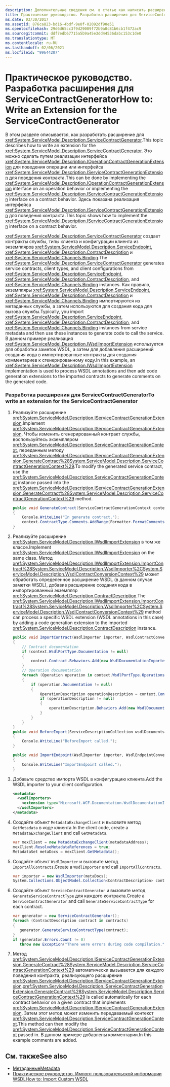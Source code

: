 ```yaml
---
description: Дополнительные сведения см. в статье как написать расширение для ServiceContractGenerator.
title: Практическое руководство. Разработка расширения для ServiceContractGenerator
ms.date: 03/30/2017
ms.assetid: 876ca823-bd16-4bdf-9e0f-02092df90e51
ms.openlocfilehash: 29d6d65cc3f9d29009f72b9a0c81b6cb1f472ac9
ms.sourcegitcommit: ddf7edb67715a5b9a45e3dd44536dabc153c1de0
ms.translationtype: MT
ms.contentlocale: ru-RU
ms.lasthandoff: 02/06/2021
ms.locfileid: "99644207"
---
```

# <a name="how-to-write-an-extension-for-the-servicecontractgenerator"></a><span data-ttu-id="d5ed4-103">Практическое руководство. Разработка расширения для ServiceContractGenerator</span><span class="sxs-lookup"><span data-stu-id="d5ed4-103">How to: Write an Extension for the ServiceContractGenerator</span></span>

<span data-ttu-id="d5ed4-104">В этом разделе описывается, как разработать расширение для <xref:System.ServiceModel.Description.ServiceContractGenerator>.</span><span class="sxs-lookup"><span data-stu-id="d5ed4-104">This topic describes how to write an extension for the <xref:System.ServiceModel.Description.ServiceContractGenerator>.</span></span> <span data-ttu-id="d5ed4-105">Это можно сделать путем реализации интерфейса <xref:System.ServiceModel.Description.IOperationContractGenerationExtension> для поведения операции или интерфейса <xref:System.ServiceModel.Description.IServiceContractGenerationExtension> для поведения контракта.</span><span class="sxs-lookup"><span data-stu-id="d5ed4-105">This can be done by implementing the <xref:System.ServiceModel.Description.IOperationContractGenerationExtension> interface on an operation behavior or implementing the <xref:System.ServiceModel.Description.IServiceContractGenerationExtension> interface on a contract behavior.</span></span> <span data-ttu-id="d5ed4-106">Здесь показана реализация интерфейса <xref:System.ServiceModel.Description.IServiceContractGenerationExtension> для поведения контракта.</span><span class="sxs-lookup"><span data-stu-id="d5ed4-106">This topic shows how to implement the <xref:System.ServiceModel.Description.IServiceContractGenerationExtension> interface on a contract behavior.</span></span>  
  
 <span data-ttu-id="d5ed4-107"><xref:System.ServiceModel.Description.ServiceContractGenerator> создает контракты службы, типы клиента и конфигурации клиента из экземпляров <xref:System.ServiceModel.Description.ServiceEndpoint>, <xref:System.ServiceModel.Description.ContractDescription> и <xref:System.ServiceModel.Channels.Binding>.</span><span class="sxs-lookup"><span data-stu-id="d5ed4-107">The <xref:System.ServiceModel.Description.ServiceContractGenerator> generates service contracts, client types, and client configurations from <xref:System.ServiceModel.Description.ServiceEndpoint>, <xref:System.ServiceModel.Description.ContractDescription>, and <xref:System.ServiceModel.Channels.Binding> instances.</span></span> <span data-ttu-id="d5ed4-108">Как правило, экземпляры <xref:System.ServiceModel.Description.ServiceEndpoint>, <xref:System.ServiceModel.Description.ContractDescription> и <xref:System.ServiceModel.Channels.Binding> импортируются из метаданных службы, а затем используются для создания кода для вызова службы.</span><span class="sxs-lookup"><span data-stu-id="d5ed4-108">Typically, you import <xref:System.ServiceModel.Description.ServiceEndpoint>, <xref:System.ServiceModel.Description.ContractDescription>, and <xref:System.ServiceModel.Channels.Binding> instances from service metadata and then use these instances to generate code to call the service.</span></span> <span data-ttu-id="d5ed4-109">В данном примере реализация <xref:System.ServiceModel.Description.IWsdlImportExtension> используется для обработки заметок WSDL, а затем для добавления расширений создания кода в импортированные контракты для создания комментариев к сгенерированному коду.</span><span class="sxs-lookup"><span data-stu-id="d5ed4-109">In this example, an <xref:System.ServiceModel.Description.IWsdlImportExtension> implementation is used to process WSDL annotations and then add code generation extensions to the imported contracts to generate comments on the generated code.</span></span>  
  
### <a name="to-write-an-extension-for-the-servicecontractgenerator"></a><span data-ttu-id="d5ed4-110">Разработка расширения для ServiceContractGenerator</span><span class="sxs-lookup"><span data-stu-id="d5ed4-110">To write an extension for the ServiceContractGenerator</span></span>  
  
1. <span data-ttu-id="d5ed4-111">Реализуйте расширение <xref:System.ServiceModel.Description.IServiceContractGenerationExtension>.</span><span class="sxs-lookup"><span data-stu-id="d5ed4-111">Implement <xref:System.ServiceModel.Description.IServiceContractGenerationExtension>.</span></span> <span data-ttu-id="d5ed4-112">Чтобы изменить сгенерированный контракт службы, воспользуйтесь экземпляром <xref:System.ServiceModel.Description.ServiceContractGenerationContext>, переданным методу <xref:System.ServiceModel.Description.IServiceContractGenerationExtension.GenerateContract%28System.ServiceModel.Description.ServiceContractGenerationContext%29>.</span><span class="sxs-lookup"><span data-stu-id="d5ed4-112">To modify the generated service contract, use the <xref:System.ServiceModel.Description.ServiceContractGenerationContext> instance passed into the <xref:System.ServiceModel.Description.IServiceContractGenerationExtension.GenerateContract%28System.ServiceModel.Description.ServiceContractGenerationContext%29> method.</span></span>  
  
    ```csharp
    public void GenerateContract(ServiceContractGenerationContext context)  
    {  
        Console.WriteLine("In generate contract.");  
        context.ContractType.Comments.AddRange(Formatter.FormatComments(commentText));  
    }  
    ```  
  
2. <span data-ttu-id="d5ed4-113">Реализуйте расширение <xref:System.ServiceModel.Description.IWsdlImportExtension> в том же классе.</span><span class="sxs-lookup"><span data-stu-id="d5ed4-113">Implement <xref:System.ServiceModel.Description.IWsdlImportExtension> on the same class.</span></span> <span data-ttu-id="d5ed4-114">Метод <xref:System.ServiceModel.Description.IWsdlImportExtension.ImportContract%28System.ServiceModel.Description.WsdlImporter%2CSystem.ServiceModel.Description.WsdlContractConversionContext%29> может обработать определенное расширение WSDL (в данном случае заметки WSDL), добавив расширение создания кода в импортированный экземпляр <xref:System.ServiceModel.Description.ContractDescription>.</span><span class="sxs-lookup"><span data-stu-id="d5ed4-114">The <xref:System.ServiceModel.Description.IWsdlImportExtension.ImportContract%28System.ServiceModel.Description.WsdlImporter%2CSystem.ServiceModel.Description.WsdlContractConversionContext%29> method can process a specific WSDL extension (WSDL annotations in this case) by adding a code generation extension to the imported <xref:System.ServiceModel.Description.ContractDescription> instance.</span></span>  
  
    ```csharp
    public void ImportContract(WsdlImporter importer, WsdlContractConversionContext context)
    {
        // Contract documentation
        if (context.WsdlPortType.Documentation != null)
        {
            context.Contract.Behaviors.Add(new WsdlDocumentationImporter(context.WsdlPortType.Documentation));
        }
        // Operation documentation
        foreach (Operation operation in context.WsdlPortType.Operations)
        {
            if (operation.Documentation != null)
            {
                OperationDescription operationDescription = context.Contract.Operations.Find(operation.Name);
                if (operationDescription != null)
                {
                    operationDescription.Behaviors.Add(new WsdlDocumentationImporter(operation.Documentation));
                }
            }
        }
    }
    public void BeforeImport(ServiceDescriptionCollection wsdlDocuments, XmlSchemaSet xmlSchemas, ICollection<XmlElement> policy)
    {
        Console.WriteLine("BeforeImport called.");
    }

    public void ImportEndpoint(WsdlImporter importer, WsdlEndpointConversionContext context)
    {
        Console.WriteLine("ImportEndpoint called.");
    }
    ```  
  
3. <span data-ttu-id="d5ed4-115">Добавьте средство импорта WSDL в конфигурацию клиента.</span><span class="sxs-lookup"><span data-stu-id="d5ed4-115">Add the WSDL importer to your client configuration.</span></span>  
  
    ```xml  
    <metadata>  
      <wsdlImporters>  
        <extension type="Microsoft.WCF.Documentation.WsdlDocumentationImporter, WsdlDocumentation" />  
      </wsdlImporters>  
    </metadata>  
    ```  
  
4. <span data-ttu-id="d5ed4-116">Создайте объект `MetadataExchangeClient` и вызовите метод `GetMetadata` в коде клиента.</span><span class="sxs-lookup"><span data-stu-id="d5ed4-116">In the client code, create a `MetadataExchangeClient` and call `GetMetadata`.</span></span>  
  
    ```csharp
    var mexClient = new MetadataExchangeClient(metadataAddress);  
    mexClient.ResolveMetadataReferences = true;  
    MetadataSet metaDocs = mexClient.GetMetadata();  
    ```  
  
5. <span data-ttu-id="d5ed4-117">Создайте объект `WsdlImporter` и вызовите метод `ImportAllContracts`.</span><span class="sxs-lookup"><span data-stu-id="d5ed4-117">Create a `WsdlImporter` and call `ImportAllContracts`.</span></span>  
  
    ```csharp
    var importer = new WsdlImporter(metaDocs);
    System.Collections.ObjectModel.Collection<ContractDescription> contracts = importer.ImportAllContracts();  
    ```  
  
6. <span data-ttu-id="d5ed4-118">Создайте объект `ServiceContractGenerator` и вызовите метод `GenerateServiceContractType` для каждого контракта.</span><span class="sxs-lookup"><span data-stu-id="d5ed4-118">Create a `ServiceContractGenerator` and call `GenerateServiceContractType` for each contract.</span></span>  
  
    ```csharp
    var generator = new ServiceContractGenerator();  
    foreach (ContractDescription contract in contracts)  
    {  
       generator.GenerateServiceContractType(contract);  
    }  
    if (generator.Errors.Count != 0)  
       throw new Exception("There were errors during code compilation.");  
    ```  
  
7. <span data-ttu-id="d5ed4-119">Метод <xref:System.ServiceModel.Description.IServiceContractGenerationExtension.GenerateContract%28System.ServiceModel.Description.ServiceContractGenerationContext%29> автоматически вызывается для каждого поведения контракта, реализующего расширение <xref:System.ServiceModel.Description.IServiceContractGenerationExtension>.</span><span class="sxs-lookup"><span data-stu-id="d5ed4-119"><xref:System.ServiceModel.Description.IServiceContractGenerationExtension.GenerateContract%28System.ServiceModel.Description.ServiceContractGenerationContext%29> is called automatically for each contract behavior on a given contract that implements <xref:System.ServiceModel.Description.IServiceContractGenerationExtension>.</span></span> <span data-ttu-id="d5ed4-120">Затем этот метод может изменить передаваемый контекст <xref:System.ServiceModel.Description.ServiceContractGenerationContext>.</span><span class="sxs-lookup"><span data-stu-id="d5ed4-120">This method can then modify the <xref:System.ServiceModel.Description.ServiceContractGenerationContext> passed in.</span></span> <span data-ttu-id="d5ed4-121">В данном примере добавлены комментарии.</span><span class="sxs-lookup"><span data-stu-id="d5ed4-121">In this example comments are added.</span></span>  
  
## <a name="see-also"></a><span data-ttu-id="d5ed4-122">См. также</span><span class="sxs-lookup"><span data-stu-id="d5ed4-122">See also</span></span>

- [<span data-ttu-id="d5ed4-123">Метаданные</span><span class="sxs-lookup"><span data-stu-id="d5ed4-123">Metadata</span></span>](../feature-details/metadata.md)
- [<span data-ttu-id="d5ed4-124">Практическое руководство. Импорт пользовательской информации WSDL</span><span class="sxs-lookup"><span data-stu-id="d5ed4-124">How to: Import Custom WSDL</span></span>](how-to-import-custom-wsdl.md)
